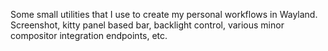 Some small utilities that I use to create my personal workflows in Wayland.
Screenshot, kitty panel based bar, backlight control, various minor compositor integration
endpoints, etc.
